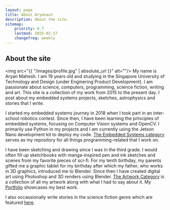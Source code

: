 ```yaml
---
layout: page
title: About Aryanaut
description: About the site.
sitemap:
    priority: 0.7
    lastmod: 2025-02-17
    changefreq: weekly
---
```

## About the site

<span class="image left"><img src="{{ "/images/profile.jpg" | absolute_url }}" alt=""/></span>
My name is Aryan Mahesh. I am 19 years old and studying in the Singapore University of Technology and Design (under Enginering Product Development). I am passionate about science, computers, programming, science fiction, writing and art. This site is a collection of my work from 2015 to the present day. I post about my embedded systems projects, sketches, astrophysics and stories that I write.

I started my embedded systems journey in 2018 when I took part in an inter-school robotics contest. Since then, I have been learning the principles of embedded systems, focusing on Computer Vision systems and OpenCV. I primarily use Python in my projects and I am currently using the Jetson Nano development kit to deploy my code. [The Embedded Systems category](https://aryanaut.github.io/embedded-systems.html) serves as my repository for all things programming-related that I work on.

I have been sketching and drawing since I was in the third grade. I would often fill up sketchbooks with manga-inspired pen and ink sketches and scenes from my favorite pieces of sci-fi. For my tenth birthday, my parents gifted me a graphic tablet for my birthday after which my father, who works in 3D graphics, introduced me to Blender. Since then I have created digital art using Photoshop and 3D renders using Blender. [The Artwork Category](https://aryanaut.github.io/artwork.html) is a collection of all my artwork along with what I had to say about it. My [Portfolio](https://aryanaut.github.io/portfolio/) showcases my best work.

I also occassionally write stories in the science fiction genre which are featured [here](https://aryanaut.github.io/writing.html). 